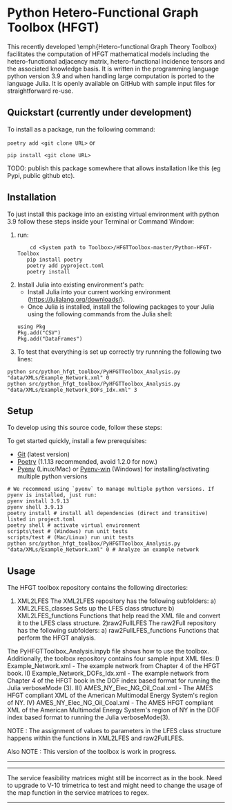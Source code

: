 # Python Hetero-Functional Graph Toolbox (HFGT)
This recently developed \emph{Hetero-functional Graph Theory Toolbox} facilitates the computation of HFGT mathematical models including the hetero-functional adjacency matrix, hetero-functional incidence tensors and the associated knowledge basis.  It is written in the programming language python version 3.9 and when handling large computation is ported to the language Julia. It is openly available on GitHub with sample input files for straightforward re-use.

## Quickstart (currently under development)
To install as a package, run the following command:

``` poetry add <git clone URL> ``` or

``` pip install <git clone URL> ``` 

TODO: publish this package somewhere that allows installation like this (eg Pypi, public github etc).

## Installation

To just install this package into an existing virtual environment with python 3.9 follow these steps inside your Terminal or Command Window:

1) run:
	```
        cd <System path to Toolbox>/HFGTToolbox-master/Python-HFGT-Toolbox
       pip install poetry
       poetry add pyproject.toml
       poetry install
	```
2) Install Julia into existing environment's path:
	- Install Julia into your current working environment (https://julialang.org/downloads/). 
	- Once Julia is installed, install the following packages to your Julia using the following commands from the Julia shell:
	```
	using Pkg
	Pkg.add("CSV")
	Pkg.add("DataFrames")
	```
3) To test that everything is set up correctly try runnning the following two lines:
```
python src/python_hfgt_toolbox/PyHFGTToolbox_Analysis.py "data/XMLs/Example_Network.xml" 0
python src/python_hfgt_toolbox/PyHFGTToolbox_Analysis.py "data/XMLs/Example_Network_DOFs_Idx.xml" 3
```

## Setup
To develop using this source code, follow these steps:

To get started quickly, install a few prerequisites:
- [Git](https://gitforwindows.org) (latest version)
- [Poetry](https://python-poetry.org/docs/#installation) (1.1.13 recommended, avoid 1.2.0 for now.)
- [Pyenv](https://github.com/pyenv/pyenv) (Linux/Mac) or [Pyenv-win](https://github.com/pyenv-win/pyenv-win) (Windows) for installing/activating multiple python versions

```shell
# We recommend using `pyenv` to manage multiple python versions. If pyenv is installed, just run:
pyenv install 3.9.13
pyenv shell 3.9.13
poetry install # install all dependencies (direct and transitive) listed in project.toml
poetry shell # activate virtual environment
scripts\test # (Windows) run unit tests
scripts/test # (Mac/Linux) run unit tests
python src/python_hfgt_toolbox/PyHFGTToolbox_Analysis.py "data/XMLs/Example_Network.xml" 0 # Analyze an example network
```

## Usage
The HFGT toolbox repository contains the following directories:
1) XML2LFES
	The XML2LFES repository has the following subfolders:
	a) XML2LFES_classes
		Sets up the LFES class structure
	b) XML2LFES_functions
		Functions that help read the XML file and convert it to the LFES class structure.
2)raw2FullLFES
	The raw2Full repository has the following subfolders:
	a) raw2FullLFES_functions
		Functions that perform the HFGT analysis.

The PyHFGTToolbox_Analysis.inpyb file shows how to use the toolbox. Additionally, the toolbox repository contains four sample input XML files:
I) Example_Network.xml - The example network from Chapter 4 of the HFGT book.
II) Example_Network_DOFs_Idx.xml - The example network from Chapter 4 of the HFGT book in the DOF index based format for running the Julia verboseMode (3).
III) AMES_NY_Elec_NG_Oil_Coal.xml - The AMES HFGT compliant XML of the American Multimodal Energy System's region of NY.
IV) AMES_NY_Elec_NG_Oil_Coal.xml - The AMES HFGT compliant XML of the American Multimodal Energy System's region of NY in the DOF index based format to running the Julia verboseMode(3).

NOTE : The assignment of values to parameters in the LFES class structure happens within the functions in XML2LFES and raw2FullLFES.

Also NOTE : This version of the toolbox is work in progress. 
********************************************************************************
********************************************************************************
The service feasibility matrices might still be incorrect as in the book. Need to upgrade to V-10 trimetrica to test and might need to change the usage of the map function in the service matrices to regex.
********************************************************************************
